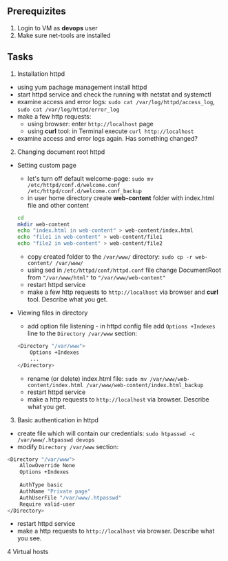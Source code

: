 ## Prerequizites
1. Login to VM as **devops** user
2. Make sure net-tools are installed
  
## Tasks
1. Installation httpd
- using yum pachage management install httpd
- start httpd service and check the running with netstat and systemctl
- examine access and error logs: `sudo cat /var/log/httpd/access_log`, `sudo cat /var/log/httpd/error_log`
- make a few http requests:
  - using browser: enter `http://localhost` page
  - using **curl** tool: in Terminal execute `curl http://localhost`
- examine access and error logs again. Has something changed?  
  
  
2. Changing document root httpd
- Setting custom page
  - let's turn off default welcome-page: `sudo mv /etc/httpd/conf.d/welcome.conf /etc/httpd/conf.d/welcome.conf_backup` 
  - in user home directory create **web-content** folder with index.html file and other content
  ```bash
  cd
  mkdir web-content
  echo "index.html in web-content" > web-content/index.html
  echo "file1 in web-content" > web-content/file1
  echo "file2 in web-content" > web-content/file2
  ```
  - copy created folder to the `/var/www/` directory: `sudo cp -r web-content/ /var/www/`
  - using sed in `/etc/httpd/conf/httpd.conf` file change DocumentRoot from `"/var/www/html"` to `"/var/www/web-content"`
  - restart httpd service
  - make a few http requests to `http://localhost` via browser and **curl** tool. Describe what you get.  
  
- Viewing files in directory
  - add option file listening - in httpd config file add `Options +Indexes` line to the `Directory /var/www` section:
  ```bash
  <Directory "/var/www">
      Options +Indexes
      ...
  </Directory>
  ```
  - rename (or delete) index.html file: `sudo mv /var/www/web-content/index.html /var/www/web-content/index.html_backup`
  - restart httpd service
  - make a http requests to `http://localhost` via browser. Describe what you get.  
  
   
3. Basic authentication in httpd
  - create file which will contain our credentials: `sudo htpasswd -c /var/www/.htpasswd devops`
  - modify `Directory /var/www` section:
  ```bash
  <Directory "/var/www">
      AllowOverride None
      Options +Indexes
      
      AuthType basic
      AuthName "Private page"
      AuthUserFile "/var/www/.htpasswd"
      Require valid-user
  </Directory>
  ```
  - restart httpd service
  - make a http requests to `http://localhost` via browser. Describe what you see.

4
Virtual hosts
